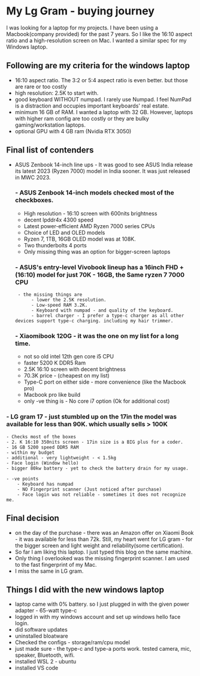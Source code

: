 # My Lg Gram - buying journey
I was looking for a laptop for my projects.  I have been using a Macbook(company provided) for the past 7 years.
So I like the 16:10 aspect ratio and a high-resolution screen on Mac. I wanted a similar spec for my Windows laptop.

## Following are my criteria for the windows laptop
- 16:10 aspect ratio. The 3:2 or 5:4 aspect ratio is even better. but those are rare or too costly
- high resolution: 2.5K  to start with.
- good keyboard WITHOUT numpad. I rarely use Numpad. I feel NumPad is a distraction and occupies important keyboards' real estate.
- minimum 16 GB of RAM. I wanted a laptop with 32 GB. However, laptops with higher ram config are too costly or they are bulky gaming/workstation laptops.
- optional GPU with 4 GB ram (Nvidia RTX 3050)



## Final list of contenders
- ASUS Zenbook 14-inch line ups - It was good to see ASUS India release its latest 2023 (Ryzen 7000) model in India sooner. It was just released in MWC 2023.
    ### - ASUS Zenbook 14-inch models checked most of the checkboxes.
     - High resolution - 16:10 screen with 600nits brightness
     - decent lpddr4x 4300 speed
     - Latest power-efficient AMD Ryzen 7000 series CPUs
     - Choice of LED and OLED models
     - Ryzen 7, 1TB, 16GB OLED model was at 108K.
     - Two thunderbolts 4 ports
     - Only missing thing was an option for bigger-screen laptops

    ### - ASUS's entry-level Vivobook lineup has a 16inch FHD + (16:10) model for just 70K - 16GB, the Same ryzen 7 7000 CPU
       - the missing things are
            - lower the 2.5K resolution.
            - Low-speed RAM 3.2K.
            - Keyboard with numpad - and quality of the keyboard.
            - barrel charger - I prefer a type-c charger as all other devices support type-c charging. including my hair trimmer.

    ### - Xiaomibook 120G - it was the one on my list for a long time.
    - not so old intel 12th gen core i5 CPU
    - faster 5200 K DDR5 Ram
    - 2.5K 16:10 screen with decent brightness
    - 70.3K price - (cheapest on my list)
    - Type-C port on either side - more convenience (like the Macbook pro)
    - Macbook pro like build
    - only -ve thing is - No core i7 option (Ok for additional cost)

   

### - LG gram 17 - just stumbled up on the 17in the model was available for less than 90K. which usually sells > 100K
    - Checks most of the boxes
    - 2. K 16:10 350nits screen - 17in size is a BIG plus for a coder.
    - 16 GB 5200 speed DDR5 RAM
    - within my budget
    - additional - very lightweight - < 1.5kg
    - Face login (Window hello)
    - bigger 80kw battery - yet to check the battery drain for my usage.

    - -ve points
        - Keyboard has numpad
        - NO Fingerprint scanner (Just noticed after purchase)
        - Face login was not reliable - sometimes it does not recognize me.


## Final decision
  - on the day of the purchase - there was an Amazon offer on Xiaomi Book - it was available for less than 72k.
  Still, my heart went for LG gram - for the bigger screen and light weight and reliability(some certification).
  - So far I am liking this laptop. I just typed this blog on the same machine.
  - Only thing I overlooked was the missing fingerprint scanner. I am used to the fast fingerprint of my Mac.
  - I miss the same in LG gram.


## Things I did with the new windows laptop
- laptop came with 0% battery. so I just plugged in with the given power adapter - 65-watt type-c
- logged in with my windows account and set up windows hello face login.
- did software updates
- uninstalled bloatware
- Checked the configs - storage/ram/cpu model
- just made sure - the type-c and type-a ports work. tested camera, mic, speaker, Bluetooth, wifi.
- installed WSL 2 - ubuntu
- installed VS code



    
